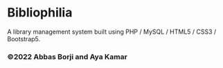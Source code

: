 # Bibliophilia
A library management system built using PHP / MySQL / HTML5 / CSS3 / Bootstrap5.
### ©2022 Abbas Borji and Aya Kamar
